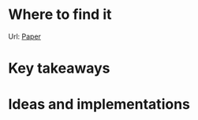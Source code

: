 # Where to find it

Url: [Paper](https://example.com)

# Key takeaways


# Ideas and implementations

